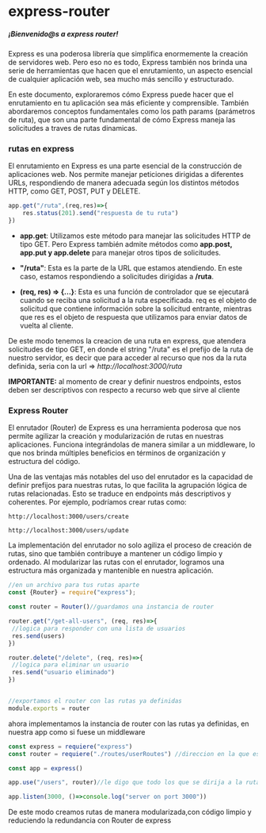 # express-router

##### ¡Bienvenido@s a _express router_!

Express es una poderosa librería que simplifica enormemente la creación de servidores web. Pero eso no es todo, Express también nos brinda una serie de herramientas que hacen que el enrutamiento, un aspecto esencial de cualquier aplicación web, sea mucho más sencillo y estructurado.

En este documento, exploraremos cómo Express puede hacer que el enrutamiento en tu aplicación sea más eficiente y comprensible. También abordaremos conceptos fundamentales como los path params (parámetros de ruta), que son una parte fundamental de cómo Express maneja las solicitudes a traves de rutas dinamicas.

### rutas en express

El enrutamiento en Express es una parte esencial de la construcción de aplicaciones web. Nos permite manejar peticiones dirigidas a diferentes URLs, respondiendo de manera adecuada según los distintos métodos HTTP, como GET, POST, PUT y DELETE.

```javascript
app.get("/ruta",(req,res)=>{
    res.status(201).send("respuesta de tu ruta")
})
```

- **app.get**: Utilizamos este método para manejar las solicitudes HTTP de tipo GET. Pero Express también admite métodos como **app.post, app.put y app.delete** para manejar otros tipos de solicitudes.

- **"/ruta"**: Esta es la parte de la URL que estamos atendiendo. En este caso, estamos respondiendo a solicitudes dirigidas a **/ruta**.

- **(req, res) => {...}**: Esta es una función de controlador que se ejecutará cuando se reciba una solicitud a la ruta especificada. req es el objeto de solicitud que contiene información sobre la solicitud entrante, mientras que res es el objeto de respuesta que utilizamos para enviar datos de vuelta al cliente.


De este modo tenemos la creacion de una ruta en express, que atendera solicitudes de tipo GET, en donde el string "/ruta" es el prefijo de la ruta de nuestro servidor, es decir que para acceder al recurso que nos da la ruta definida, seria con la url => _http://localhost:3000/ruta_

**IMPORTANTE:** al momento de crear y definir nuestros endpoints, estos deben ser descriptivos con respecto a recurso web que sirve al cliente 


### Express Router
 
El enrutador (Router) de Express es una herramienta poderosa que nos permite agilizar la creación y modularización de rutas en nuestras aplicaciones. Funciona integrándolas de manera similar a un middleware, lo que nos brinda múltiples beneficios en términos de organización y estructura del código.

Una de las ventajas más notables del uso del enrutador es la capacidad de definir prefijos para nuestras rutas, lo que facilita la agrupación lógica de rutas relacionadas. Esto se traduce en endpoints más descriptivos y coherentes. Por ejemplo, podríamos crear rutas como:

```
http://localhost:3000/users/create
```
```
http://localhost:3000/users/update
```

La implementación del enrutador no solo agiliza el proceso de creación de rutas, sino que también contribuye a mantener un código limpio y ordenado. Al modularizar las rutas con el enrutador, logramos una estructura más organizada y mantenible en nuestra aplicación.

```javascript
//en un archivo para tus rutas aparte
const {Router} = require("express");

const router = Router()//guardamos una instancia de router

router.get("/get-all-users", (req, res)=>{
 //logica para responder con una lista de usuarios
 res.send(users)
})

router.delete("/delete", (req, res)=>{
 //logica para eliminar un usuario
 res.send("usuario eliminado")
})


//exportamos el router con las rutas ya definidas
module.exports = router
```

ahora implementamos la instancia de router con las rutas ya definidas, en nuestra app como si fuese un middleware

```javascript
const express = requiere("express")
const router = requiere("./routes/userRoutes") //direccion en la que esta el archivo con mis rutas

const app = express()

app.use("/users", router)//le digo que todo los que se dirija a la ruta "/users" utlice las rutas que difini con la instancia de Router en un archivo aparte  

app.listen(3000, ()=>console.log("server on port 3000"))
```

De este modo creamos rutas de manera modularizada,con código limpio y reduciendo la redundancia con Router de express


